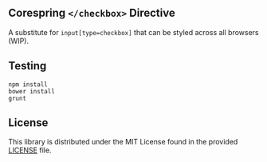 ## Corespring `</checkbox>` Directive

A substitute for `input[type=checkbox]` that can be styled across all browsers (WIP).


## Testing

    npm install
    bower install
    grunt
    
    
## License

This library is distributed under the MIT License found in the provided [LICENSE](/LICENSE) file.